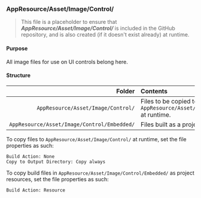 ﻿### AppResource/Asset/Image/Control/
> This file is a placeholder to ensure that ***AppResource/Asset/Image/Control/*** is included in the GitHub repository, and is also
created (if it doesn't exist already) at runtime.

#### Purpose
All image files for use on UI controls belong here.

#### Structure
| Folder                                      | Contents                                                             |
|--------------------------------------------:|:---------------------------------------------------------------------|
| `AppResource/Asset/Image/Control/`          | Files to be copied to `AppResource/Asset/Image/Control/` at runtime. |
| `AppResource/Asset/Image/Control/Embedded/` | Files built as a project resource.                                   |

To copy files to `AppResource/Asset/Image/Control/` at runtime, set the file properties as such:
```
Build Action: None
Copy to Output Directory: Copy always
```

To copy build files in `AppResource/Asset/Image/Control/Embedded/` as project resources, set the file properties as such:
```
Build Action: Resource
```